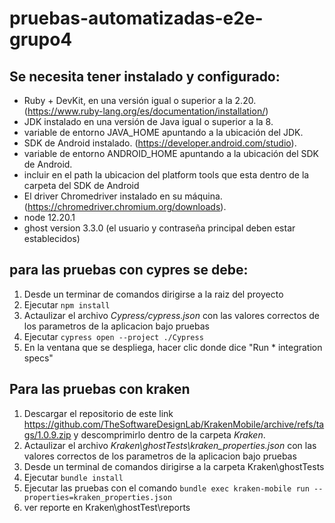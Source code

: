 # pruebas-automatizadas-e2e-grupo4

## Se necesita tener instalado y configurado: 
* Ruby + DevKit, en una versión igual o superior a la 2.20. (https://www.ruby-lang.org/es/documentation/installation/)
* JDK instalado en una versión de Java igual o superior a la 8.
* variable de entorno JAVA_HOME apuntando a la ubicación del JDK.
* SDK de Android instalado. (https://developer.android.com/studio).
* variable de entorno ANDROID_HOME apuntando a la ubicación del SDK de Android.
* incluir en el path la ubicacion del platform tools que esta dentro de la carpeta del SDK de Android
* El driver Chromedriver instalado en su máquina. (https://chromedriver.chromium.org/downloads).
* node 12.20.1
* ghost version 3.3.0 (el usuario y contraseña principal deben estar establecidos)

## para las pruebas con cypres se debe: 

1. Desde un terminar de comandos dirigirse a la raiz del proyecto
2. Ejecutar `npm install`
2. Actaulizar el archivo _Cypress/cypress.json_ con las valores correctos de los parametros de la aplicacion bajo pruebas
3. Ejecutar `cypress open --project ./Cypress`
4. En la ventana que se despliega, hacer clic donde dice "Run * integration specs"

## Para las pruebas con kraken

1. Descargar el repositorio de este link https://github.com/TheSoftwareDesignLab/KrakenMobile/archive/refs/tags/1.0.9.zip y descomprimirlo dentro de la carpeta _Kraken_.
2. Actaulizar el archivo _Kraken\ghostTests\kraken_properties.json_ con las valores correctos de los parametros de la aplicacion bajo pruebas
3. Desde un terminal de comandos dirigirse a la carpeta Kraken\ghostTests
4. Ejecutar `bundle install`
5. Ejecutar las pruebas con el comando `bundle exec kraken-mobile run --properties=kraken_properties.json`
6. ver reporte en Kraken\ghostTest\reports
